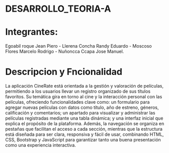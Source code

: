 # DESARROLLO_TEORIA-A
# Integrantes:
Egoabil roque Jean Piero -
Llerena Concha Randy Eduardo -
Moscoso Flores Marcelo Rodrigo -
Nuñoncca Ccapa Jose Manuel. 
# Descripcion y Fncionalidad 
La aplicación CineRate está orientada a la gestión y valoración de películas, permitiendo a los usuarios llevar un registro organizado de sus títulos favoritos. Su temática gira en torno al cine y la interacción personal con las películas, ofreciendo funcionalidades clave como: un formulario para agregar nuevas películas con datos como título, año de estreno, géneros, calificación y comentarios; un apartado para visualizar y administrar las películas registradas mediante una tabla dinámica; y una interfaz inicial que explica el propósito de la plataforma. Además, la navegación se organiza en pestañas que facilitan el acceso a cada sección, mientras que la estructura está diseñada para ser clara, responsiva y fácil de usar, combinando HTML, CSS, Bootstrap y JavaScript para garantizar tanto una buena presentación como una experiencia interactiva.
